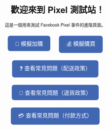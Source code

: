 <!DOCTYPE html>
<html lang="zh-Hant">
<head>
  <meta charset="UTF-8" />
  <meta name="viewport" content="width=device-width, initial-scale=1.0"/>
  <title>Meta Pixel 測試頁面</title>

  <!-- Meta Pixel Code -->
  <script>
    !function(f,b,e,v,n,t,s)
    {if(f.fbq)return;n=f.fbq=function(){n.callMethod?
    n.callMethod.apply(n,arguments):n.queue.push(arguments)};
    if(!f._fbq)f._fbq=n;n.push=n;n.loaded=!0;n.version='2.0';
    n.queue=[];t=b.createElement(e);t.async=!0;
    t.src=v;s=b.getElementsByTagName(e)[0];
    s.parentNode.insertBefore(t,s)}(window, document,'script',
    'https://connect.facebook.net/en_US/fbevents.js');
    fbq('init', '1680984415874629'); 
    fbq('track', 'PageView');
  </script>
  <noscript>
    <img height="1" width="1" style="display:none"
      src="https://www.facebook.com/tr?id=1680984415874629&ev=PageView&noscript=1"/>
  </noscript>
  <!-- End Meta Pixel Code -->

  <style>
    body {
      font-family: "Helvetica Neue", sans-serif;
      text-align: center;
      padding: 50px;
    }
    button {
      font-size: 18px;
      padding: 12px 24px;
      margin: 12px;
      border: none;
      background-color: #4267B2;
      color: white;
      border-radius: 8px;
      cursor: pointer;
    }
    button:hover {
      background-color: #365899;
    }
  </style>
</head>
<body>

  <h1>👋 歡迎來到 Pixel 測試站！</h1>
  <p>這是一個用來測試 Facebook Pixel 事件的進階頁面。</p>

  <!-- 標準事件 -->
  <button onclick="fbq('track', 'AddToCart'); alert('🛒 已觸發加購事件')">
    🛒 模擬加購
  </button>

  <button onclick="fbq('track', 'Purchase', {value: 1998, currency: 'TWD'}); alert('💰 已觸發購買事件')">
    💰 模擬購買
  </button>

  <!-- 自訂事件 -->
  <button onclick="fbq('trackCustom', 'ViewFAQ', {section: 'shipping_policy'}); alert('📖 已觸發：配送政策')">
    ❓ 查看常見問題（配送政策）
  </button>

  <button onclick="fbq('trackCustom', 'ViewFAQ', {section: 'return_policy'}); alert('📖 已觸發：退貨政策')">
    🔁 查看常見問題（退貨政策）
  </button>

  <button onclick="fbq('trackCustom', 'ViewFAQ', {section: 'payment_methods'}); alert('📖 已觸發：付款方式')">
    💳 查看常見問題（付款方式）
  </button>

</body>
</html>
